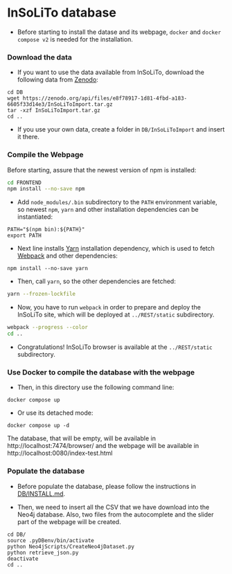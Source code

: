 # InSoLiTo database

* Before starting to install the datase and its webpage, `docker` and `docker compose v2` is needed for the installation.

### Download the data

* If you want to use the data available from InSoLiTo, download the following data from [Zenodo](https://doi.org/10.5281/zenodo.6359386):

```
cd DB
wget https://zenodo.org/api/files/e8f78917-1d81-4fbd-a183-6605f33d14e3/InSoLiToImport.tar.gz 
tar -xzf InSoLiToImport.tar.gz
cd ..
```
* If you use your own data, create a folder in `DB/InSoLiToImport` and insert it there.

### Compile the Webpage

Before starting, assure that the newest version of npm is installed:

```bash
cd FRONTEND
npm install --no-save npm
```

* Add `node_modules/.bin` subdirectory to the `PATH` environment variable, so newest `npm`, `yarn` and other installation dependencies can be instantiated:

```
PATH="$(npm bin):${PATH}"
export PATH
```

* Next line installs [Yarn](https://yarnpkg.com/) installation dependency, which is used to fetch [Webpack](https://webpack.github.io/) and other dependencies:

```
npm install --no-save yarn
```

* Then, call `yarn`, so the other dependencies are fetched:

```bash
yarn --frozen-lockfile
```

* Now, you have to run `webpack` in order to prepare and deploy the InSoLiTo site, which will be deployed at `../REST/static` subdirectory.

```bash
webpack --progress --color
cd ..
```

* Congratulations! InSoLiTo browser is available at the `../REST/static` subdirectory.

### Use Docker to compile the database with the webpage

* Then, in this directory use the following command line:

```
docker compose up
```

* Or use its detached mode:
```
docker compose up -d
```

The database, that will be empty, will be available in http://localhost:7474/browser/ and the webpage will be available in http://localhost:0080/index-test.html

### Populate the database

* Before populate the database, please follow the instructions in [DB/INSTALL.md](DB/INSTALL.md).

* Then, we need to insert all the CSV that we have download into the Neo4j database. Also, two files from the autocomplete and the slider part of the webpage will be created.
```
cd DB/
source .pyDBenv/bin/activate
python Neo4jScripts/CreateNeo4jDataset.py
python retrieve_json.py
deactivate
cd ..
```